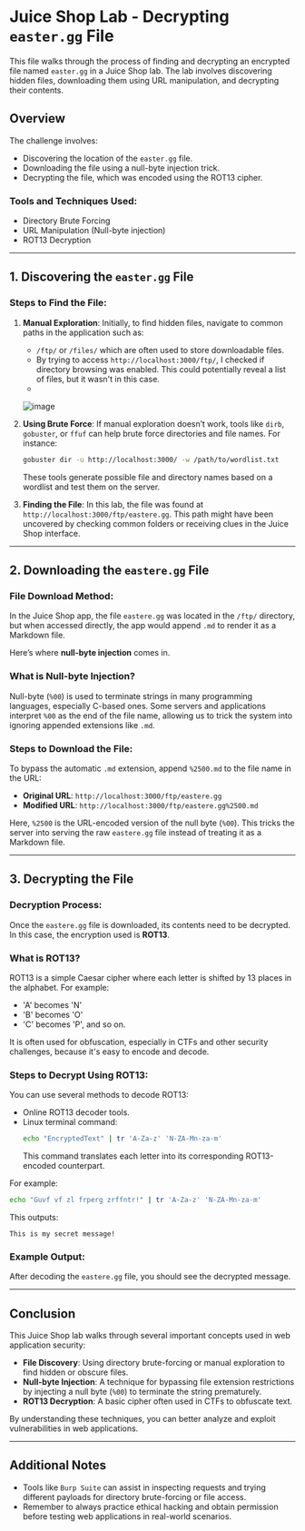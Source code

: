 # Juice Shop Lab - Decrypting `easter.gg` File


This file walks through the process of finding and decrypting an encrypted file named `easter.gg` in a Juice Shop lab. The lab involves discovering hidden files, downloading them using URL manipulation, and decrypting their contents.

## Overview
The challenge involves:
- Discovering the location of the `easter.gg` file.
- Downloading the file using a null-byte injection trick.
- Decrypting the file, which was encoded using the ROT13 cipher.

### Tools and Techniques Used:
- Directory Brute Forcing
- URL Manipulation (Null-byte injection)
- ROT13 Decryption

---

## 1. Discovering the `easter.gg` File

### Steps to Find the File:
1. **Manual Exploration**:
   Initially, to find hidden files, navigate to common paths in the application such as:
   - `/ftp/` or `/files/` which are often used to store downloadable files.
   - By trying to access `http://localhost:3000/ftp/`, I checked if directory browsing was enabled. This could potentially reveal a list of files, but it wasn't in this case.
   - 
   ![image](https://github.com/user-attachments/assets/5adadca5-60aa-4376-8dca-2152c2b25122)



2. **Using Brute Force**:
   If manual exploration doesn’t work, tools like `dirb`, `gobuster`, or `ffuf` can help brute force directories and file names. For instance:
   ```bash
   gobuster dir -u http://localhost:3000/ -w /path/to/wordlist.txt
   ```
   These tools generate possible file and directory names based on a wordlist and test them on the server.

3. **Finding the File**:
   In this lab, the file was found at `http://localhost:3000/ftp/eastere.gg`. This path might have been uncovered by checking common folders or receiving clues in the Juice Shop interface.

---

## 2. Downloading the `eastere.gg` File

### File Download Method:
In the Juice Shop app, the file `eastere.gg` was located in the `/ftp/` directory, but when accessed directly, the app would append `.md` to render it as a Markdown file. 

Here’s where **null-byte injection** comes in.

### What is Null-byte Injection?
Null-byte (`%00`) is used to terminate strings in many programming languages, especially C-based ones. Some servers and applications interpret `%00` as the end of the file name, allowing us to trick the system into ignoring appended extensions like `.md`.

### Steps to Download the File:
To bypass the automatic `.md` extension, append `%2500.md` to the file name in the URL:
- **Original URL**: `http://localhost:3000/ftp/eastere.gg`
- **Modified URL**: `http://localhost:3000/ftp/eastere.gg%2500.md`

Here, `%2500` is the URL-encoded version of the null byte (`%00`). This tricks the server into serving the raw `eastere.gg` file instead of treating it as a Markdown file.

---

## 3. Decrypting the File

### Decryption Process:
Once the `eastere.gg` file is downloaded, its contents need to be decrypted. In this case, the encryption used is **ROT13**.

### What is ROT13?
ROT13 is a simple Caesar cipher where each letter is shifted by 13 places in the alphabet. For example:
- 'A' becomes 'N'
- 'B' becomes 'O'
- 'C' becomes 'P', and so on.

It is often used for obfuscation, especially in CTFs and other security challenges, because it's easy to encode and decode.

### Steps to Decrypt Using ROT13:
You can use several methods to decode ROT13:
- Online ROT13 decoder tools.
- Linux terminal command:
  ```bash
  echo "EncryptedText" | tr 'A-Za-z' 'N-ZA-Mn-za-m'
  ```
  This command translates each letter into its corresponding ROT13-encoded counterpart.

For example:
```bash
echo "Guvf vf zl frperg zrffntr!" | tr 'A-Za-z' 'N-ZA-Mn-za-m'
```
This outputs:
```
This is my secret message!
```

### Example Output:
After decoding the `eastere.gg` file, you should see the decrypted message.

---

## Conclusion

This Juice Shop lab walks through several important concepts used in web application security:
- **File Discovery**: Using directory brute-forcing or manual exploration to find hidden or obscure files.
- **Null-byte Injection**: A technique for bypassing file extension restrictions by injecting a null byte (`%00`) to terminate the string prematurely.
- **ROT13 Decryption**: A basic cipher often used in CTFs to obfuscate text.

By understanding these techniques, you can better analyze and exploit vulnerabilities in web applications.

---

## Additional Notes
- Tools like `Burp Suite` can assist in inspecting requests and trying different payloads for directory brute-forcing or file access.
- Remember to always practice ethical hacking and obtain permission before testing web applications in real-world scenarios.
